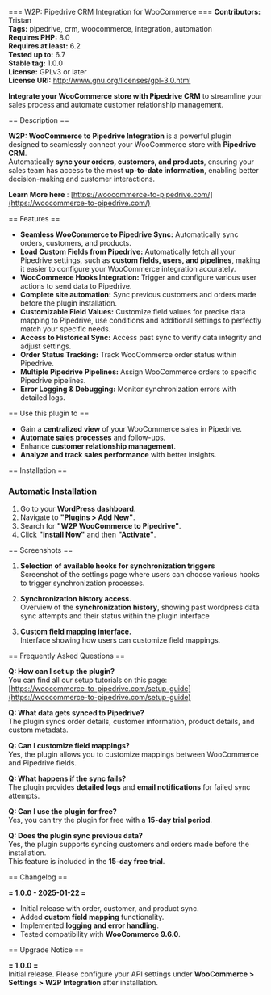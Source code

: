 === W2P: Pipedrive CRM Integration for WooCommerce ===
**Contributors:** Tristan  
**Tags:** pipedrive, crm, woocommerce, integration, automation  
**Requires PHP:** 8.0  
**Requires at least:** 6.2  
**Tested up to:** 6.7  
**Stable tag:** 1.0.0  
**License:** GPLv3 or later  
**License URI:** http://www.gnu.org/licenses/gpl-3.0.html

**Integrate your WooCommerce store with Pipedrive CRM** to streamline your sales process and automate customer relationship management.

== Description ==

**W2P: WooCommerce to Pipedrive Integration** is a powerful plugin designed to seamlessly connect your WooCommerce store with **Pipedrive CRM**.  
Automatically **sync your orders, customers, and products**, ensuring your sales team has access to the most **up-to-date information**, enabling better decision-making and customer interactions.

**Learn More here** :  [https://woocommerce-to-pipedrive.com/](https://woocommerce-to-pipedrive.com/)

== Features ==

- **Seamless WooCommerce to Pipedrive Sync:** Automatically sync orders, customers, and products.
- **Load Custom Fields from Pipedrive:** Automatically fetch all your Pipedrive settings, such as **custom fields, users, and pipelines**, making it easier to configure your WooCommerce integration accurately.
- **WooCommerce Hooks Integration:** Trigger and configure various user actions to send data to Pipedrive.
- **Complete site automation:** Sync previous customers and orders made before the plugin installation.
- **Customizable Field Values:** Customize field values for precise data mapping to Pipedrive, use conditions and additional settings to perfectly match your specific needs.
- **Access to Historical Sync:** Access past sync to verify data integrity and adjust settings.
- **Order Status Tracking:** Track WooCommerce order status within Pipedrive.
- **Multiple Pipedrive Pipelines:** Assign WooCommerce orders to specific Pipedrive pipelines.
- **Error Logging & Debugging:** Monitor synchronization errors with detailed logs.

== Use this plugin to ==

- Gain a **centralized view** of your WooCommerce sales in Pipedrive.
- **Automate sales processes** and follow-ups.
- Enhance **customer relationship management**.
- **Analyze and track sales performance** with better insights.

== Installation ==

### Automatic Installation

1. Go to your **WordPress dashboard**.
2. Navigate to **"Plugins > Add New"**.
3. Search for **"W2P WooCommerce to Pipedrive"**.
4. Click **"Install Now"** and then **"Activate"**.

== Screenshots ==

1. **Selection of available hooks for synchronization triggers**  
   Screenshot of the settings page where users can choose various hooks to trigger synchronization processes.

2. **Synchronization history access.**  
   Overview of the **synchronization history**, showing past wordpress data sync attempts and their status within the plugin interface

3. **Custom field mapping interface.**  
   Interface showing how users can customize field mappings.

== Frequently Asked Questions ==

**Q: How can I set up the plugin?**  
You can find all our setup tutorials on this page:  
[https://woocommerce-to-pipedrive.com/setup-guide](https://woocommerce-to-pipedrive.com/setup-guide)

**Q: What data gets synced to Pipedrive?**  
The plugin syncs order details, customer information, product details, and custom metadata.

**Q: Can I customize field mappings?**  
Yes, the plugin allows you to customize mappings between WooCommerce and Pipedrive fields.

**Q: What happens if the sync fails?**  
The plugin provides **detailed logs** and **email notifications** for failed sync attempts.

**Q: Can I use the plugin for free?**  
Yes, you can try the plugin for free with a **15-day trial period**.

**Q: Does the plugin sync previous data?**  
Yes, the plugin supports syncing customers and orders made before the installation.  
   This feature is included in the **15-day free trial**.

== Changelog ==

**= 1.0.0 - 2025-01-22 =**  

- Initial release with order, customer, and product sync.  
- Added **custom field mapping** functionality.  
- Implemented **logging and error handling**.  
- Tested compatibility with **WooCommerce 9.6.0**.

== Upgrade Notice ==

**= 1.0.0 =**  
Initial release. Please configure your API settings under **WooCommerce > Settings > W2P Integration** after installation.
